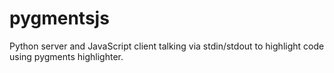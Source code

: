 pygmentsjs
==========

Python server and JavaScript client talking via stdin/stdout to highlight code using pygments highlighter.